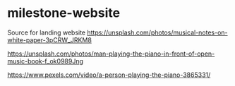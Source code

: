 # milestone-website

Source for landing website
https://unsplash.com/photos/musical-notes-on-white-paper-3pCRW_JRKM8

https://unsplash.com/photos/man-playing-the-piano-in-front-of-open-music-book-f_ok0989Jng

https://www.pexels.com/video/a-person-playing-the-piano-3865331/
